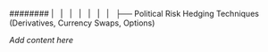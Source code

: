 ######## |   |   |   |   |   |   |   ├── Political Risk Hedging Techniques (Derivatives, Currency Swaps, Options)

*Add content here*